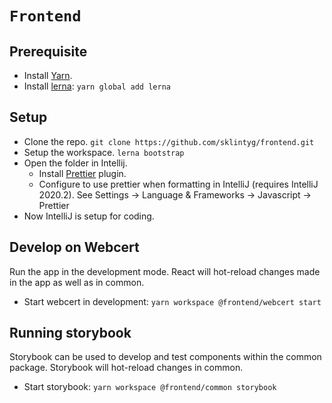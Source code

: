 # `Frontend`

## Prerequisite
- Install [Yarn](https://classic.yarnpkg.com/en/docs/install).
- Install [lerna](https://github.com/lerna/lerna): `yarn global add lerna` 

## Setup

- Clone the repo. `git clone https://github.com/sklintyg/frontend.git`
- Setup the workspace. `lerna bootstrap`
- Open the folder in Intellij. 
    - Install [Prettier](https://plugins.jetbrains.com/plugin/10456-prettier/) plugin.
    - Configure to use prettier when formatting in IntelliJ (requires IntelliJ 2020.2). See Settings -> Language & Frameworks -> Javascript -> Prettier
- Now IntelliJ is setup for coding.

## Develop on Webcert

Run the app in the development mode. React will hot-reload changes made in the app as well as in common.

- Start webcert in development: `yarn workspace @frontend/webcert start`

## Running storybook

Storybook can be used to develop and test components within the common package. Storybook will hot-reload changes in common. 

- Start storybook: `yarn workspace @frontend/common storybook`

